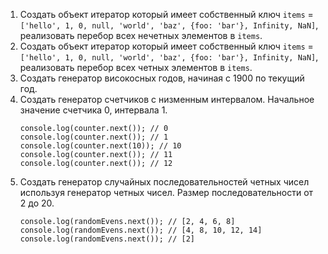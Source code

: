 1. Создать объект итератор который имеет собственный ключ `items` = `['hello', 1, 0, null, 'world', 'baz', {foo: 'bar'}, Infinity, NaN]`, реализовать перебор всех нечетных элементов в `items`.
2. Создать объект итератор который имеет собственный ключ `items` = `['hello', 1, 0, null, 'world', 'baz', {foo: 'bar'}, Infinity, NaN]`, реализовать перебор всех четных элементов в `items`.
3. Создать генератор високосных годов, начиная с 1900 по текущий год.
4. Создать генератор счетчиков с низменным интервалом. Начальное значение счетчика 0, интервала 1.
   ```
   console.log(counter.next()); // 0
   console.log(counter.next()); // 1
   console.log(counter.next(10)); // 10
   console.log(counter.next()); // 11
   console.log(counter.next()); // 12
   ```
5. Создать генератор случайных последовательностей четных чисел используя генератор четных чисел. Размер последовательности от 2 до 20.
   ```
   console.log(randomEvens.next()); // [2, 4, 6, 8]
   console.log(randomEvens.next()); // [4, 8, 10, 12, 14]
   console.log(randomEvens.next()); // [2]
   ```
